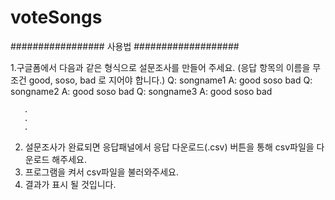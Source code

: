 # voteSongs

#################     사용법     ###################

1.구글폼에서 다음과 같은 형식으로 설문조사를 만들어 주세요. (응답 항목의 이름을 무조건 good, soso, bad 로 지어야 합니다.)
    Q: songname1
    A: good
       soso
       bad
    Q: songname2
    A: good
       soso
       bad
    Q: songname3
    A: good
       soso
       bad

       .
       .
       .

2. 설문조사가 완료되면 응답패널에서 응답 다운로드(.csv) 버튼을 통해 csv파일을 다운로드 해주세요.
3. 프로그램을 켜서 csv파일을 불러와주세요. 
4. 결과가 표시 될 것입니다.
